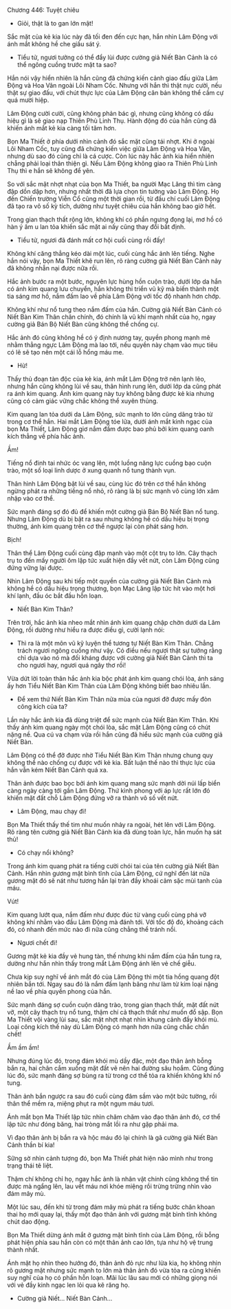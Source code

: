 




Chương 446: Tuyệt chiêu


- Giỏi, thật là to gan lớn mật!

Sắc mặt của kẻ kia lúc này đã tối đen đến cực hạn, hắn nhìn Lâm Động với ánh mắt không hề che giấu sát ý.

- Tiểu tử, ngươi tưởng có thể đẩy lùi được cường giả Niết Bàn Cảnh là có thể ngông cuồng trước mặt ta sao?

Hắn nói vậy hiển nhiên là hắn cũng đã chứng kiến cảnh giao đấu giữa Lâm Động và Hoa Vân ngoài Lôi Nham Cốc. Nhưng với hắn thì thật nực cười, nếu thật sự giao đấu, với chút thực lực của Lâm Động căn bản không thể cầm cự quá mười hiệp.

Lâm Động cười cười, cũng không phản bác gì, nhưng cũng không có dấu hiệu gì là sẽ giao nạp Thiên Phù Linh Thụ. Hành động đó của hắn cũng đã khiến ánh mắt kẻ kia càng tối tăm hơn.

Bọn Ma Thiết ở phía dưới nhìn cảnh đó sắc mặt cũng tái nhợt. Khi ở ngoài Lôi Nham Cốc, tuy cũng đã chứng kiến việc giữa Lâm Động và Hoa Vân, nhưng dù sao đó cũng chỉ là cá cược. Còn lúc này hắc ảnh kia hiển nhiên chẳng phải loại thân thiện gì. Nếu Lâm Động không giao ra Thiên Phù Linh Thụ thì e hắn sẽ không để yên.

So với sắc mặt nhợt nhạt của bọn Ma Thiết, ba người Mạc Lăng thì tim càng đập dồn dập hơn, nhưng nhất thời đã lựa chọn tin tưởng vào Lâm Động. Họ đến Chiến trường Viễn Cổ cũng một thời gian rồi, từ đầu chí cuối Lâm Động đã tạo ra vô số kỳ tích, dường như tuyệt chiêu của hắn không bao giờ hết.

Trong gian thạch thất rộng lớn, không khí có phần ngưng đọng lại, mơ hồ có hàn ý âm u lan tỏa khiến sắc mặt ai nấy cũng thay đổi bất định.

- Tiểu tử, ngươi đã đánh mất cơ hội cuối cùng rồi đấy!

Không khí căng thẳng kéo dài một lúc, cuối cùng hắc ảnh lên tiếng. Nghe hắn nói vậy, bọn Ma Thiết khẽ run lên, rõ ràng cường giả Niết Bàn Cảnh này đã không nhẫn nại được nữa rồi.

Hắc ảnh bước ra một bước, nguyên lực hùng hồn cuộn trào, dưới lớp da hắn có ánh kim quang lưu chuyển, hắn không thi triển vũ kỹ mà biến thành một tia sáng mơ hồ, nắm đấm lao về phía Lâm Động với tốc độ nhanh hơn chớp.

Không khí như nổ tung theo nắm đấm của hắn. Cường giả Niết Bàn Cảnh có Niết Bàn Kim Thân chân chính, đó chính là vũ khí mạnh nhất của họ, ngay cường giả Bán Bộ Niết Bàn cũng không thể chống cự.

Hắc ảnh đó cũng không hề có ý định nương tay, quyền phong mạnh mẽ nhằm thẳng ngực Lâm Động mà lao tới, nếu quyền này chạm vào mục tiêu có lẽ sẽ tạo nên một cái lỗ hổng máu me.

- Hừ!

Thấy thủ đoạn tàn độc của kẻ kia, ánh mắt Lâm Động trở nên lạnh lẽo, nhưng hắn cũng không lùi về sau, thân hình rung lên, dưới lớp da cũng phát ra ánh kim quang. Ánh kim quang này tuy không bằng được kẻ kia nhưng cũng có cảm giác vững chắc không thể xuyên thủng.

Kim quang lan tỏa dưới da Lâm Động, sức mạnh to lớn cũng dâng trào từ trong cơ thể hắn. Hai mắt Lâm Động tóe lửa, dưới ánh mắt kinh ngạc của bọn Ma Thiết, Lâm Động giơ nắm đấm được bao phủ bởi kim quang oanh kích thẳng về phía hắc ảnh.

Ầm!

Tiếng nổ đinh tai nhức óc vang lên, một luồng năng lực cuồng bạo cuộn trào, một số loại linh dược ở xung quanh nổ tung thành vụn.

Thân hình Lâm Động bật lùi về sau, cùng lúc đó trên cơ thể hắn không ngừng phát ra những tiếng nổ nhỏ, rõ ràng là bị sức mạnh vô cùng lớn xâm nhập vào cơ thể.

Sức mạnh đáng sợ đó đủ để khiến một cường giả Bán Bộ Niết Bàn nổ tung. Nhưng Lâm Động dù bị bật ra sau nhưng không hề có dấu hiệu bị trọng thường, ánh kim quang trên cơ thể ngược lại còn phát sáng hơn.

Bịch!

Thân thể Lâm Động cuối cùng đập mạnh vào một cột trụ to lớn. Cây thạch trụ to đến mấy người ôm lập tức xuất hiện đầy vết nứt, còn Lâm Động cũng đứng vững lại được.

Nhìn Lâm Động sau khi tiếp một quyền của cường giả Niết Bàn Cảnh mà không hề có dấu hiệu trọng thương, bọn Mạc Lăng lập tức hít vào một hơi khí lạnh, đầu óc bắt đầu hỗn loạn.

- Niết Bàn Kim Thân?

Trên trời, hắc ảnh kia nheo mắt nhìn ánh kim quang chập chờn dưới da Lâm Động, rồi dường như hiểu ra được điều gì, cười lạnh nói:

- Thì ra là một môn vũ kỹ luyện thể tương tự Niết Bàn Kim Thân. Chẳng trách ngươi ngông cuồng như vậy. Có điều nếu ngươi thật sự tưởng rằng chỉ dựa vào nó mà đối kháng được với cường giả Niết Bàn Cảnh thì ta cho ngươi hay, ngươi quá ngây thơ rồi!

Vừa dứt lời toàn thân hắc ảnh kia bộc phát ánh kim quang chói lòa, ánh sáng ấy hơn Tiểu Niết Bàn Kim Thân của Lâm Động không biết bao nhiêu lần.

- Để xem thứ Niết Bàn Kim Thân nửa mùa của ngươi đỡ được mấy đòn công kích của ta?

Lần này hắc ảnh kia đã dùng triệt để sức mạnh của Niết Bàn Kim Thân. Khi thấy ánh kim quang ngày một chói lòa, sắc mặt Lâm Động cũng có chút nặng nề. Qua cú va chạm vừa rồi hắn cũng đã hiểu sức mạnh của cường giả Niết Bàn.

Lâm Động có thể đỡ được nhờ Tiểu Niết Bàn Kim Thân nhưng chung quy không thể nào chống cự được với kẻ kia. Bất luận thế nào thì thực lực của hắn vẫn kém Niết Bàn Cảnh quá xa.

Thân ảnh được bao bọc bởi ánh kim quang mang sức mạnh dời núi lấp biển càng ngày càng tới gần Lâm Động. Thứ kình phong với áp lực rất lớn đó khiến mặt đất chỗ Lâm Động đứng vỡ ra thành vô số vết nứt.

- Lâm Động, mau chạy đi!

Bọn Ma Thiết thấy thế tim như muốn nhảy ra ngoài, hét lên với Lâm Động. Rõ ràng tên cường giả Niết Bàn Cảnh kia đã dùng toàn lực, hắn muốn hạ sát thủ!

- Có chạy nổi không?

Trong ánh kim quang phát ra tiếng cười chói tai của tên cường giả Niết Bàn Cảnh. Hắn nhìn gương mặt bình tĩnh của Lâm Động, cứ nghĩ đến lát nữa gương mặt đó sẽ nát như tương hắn lại tràn đầy khoái cảm sặc mùi tanh của máu.

Vút!

Kim quang lướt qua, nắm đấm như được đúc từ vàng cuối cùng phá vỡ không khí nhằm vào đầu Lâm Động mà đánh tới. Với tốc độ đó, khoảng cách đó, có nhanh đến mức nào đi nữa cũng chẳng thể tránh nổi.

- Ngươi chết đi!

Gương mặt kẻ kia đầy vẻ hung tàn, thế nhưng khi nắm đấm của hắn tung ra, dường như hắn nhìn thấy trong mắt Lâm Động ánh lên vẻ chế giễu.

Chưa kịp suy nghĩ về ánh mắt đó của Lâm Động thì một tia hồng quang đột nhiên bắn tới. Ngay sau đó là nắm đấm lạnh băng như làm từ kim loại nặng nề lao về phía quyền phong của hắn.

Sức mạnh đáng sợ cuồn cuộn dâng trào, trong gian thạch thất, mặt đất nứt vỡ, một cây thạch trụ nổ tung, thậm chí cả thạch thất như muốn đổ sập. Bọn Ma Thiết vội vàng lùi sau, sắc mặt nhợt nhạt nhìn khung cảnh đầy khói mù. Loại công kích thế này dù Lâm Động có mạnh hơn nữa cũng chắc chắn chết!

Ầm ầm ầm!

Nhưng đúng lúc đó, trong đám khói mù dầy đặc, một đạo thân ảnh bỗng bắn ra, hai chân cắm xuống mặt đất vẽ nên hai đường sâu hoắm. Cũng đúng lúc đó, sức mạnh đáng sợ bùng ra từ trong cơ thể tỏa ra khiến không khí nổ tung.

Thân ảnh bắn ngược ra sau đó cuối cùng đâm sầm vào một bức tường, rồi thân thể mềm ra, miệng phụt ra một ngụm máu tươi.

Ánh mắt bọn Ma Thiết lập tức nhìn chăm chăm vào đạo thân ảnh đó, cơ thể lập tức như đóng băng, hai tròng mắt lồi ra như gặp phải ma.

Vì đạo thân ảnh bị bắn ra và hộc máu đó lại chính là gã cường giả Niết Bàn Cảnh thần bí kia!

Sững sờ nhìn cảnh tượng đó, bọn Ma Thiết phát hiện não mình như trong trạng thái tê liệt.

Thậm chí không chỉ họ, ngay hắc ảnh là nhân vật chính cũng không thể tin được mà ngẩng lên, lau vết máu nơi khóe miệng rồi trừng trừng nhìn vào đám mây mù.

Một lúc sau, đến khi từ trong đám mây mù phát ra tiếng bước chân khoan thai họ mới quay lại, thấy một đạo thân ảnh với gương mặt bình tĩnh không chút dao động.

Bọn Ma Thiết dừng ánh mắt ở gương mặt bình tĩnh của Lâm Động, rồi bỗng phát hiện phía sau hắn còn có một thân ảnh cao lớn, tựa như hộ vệ trung thành nhất.

Ánh mặt họ nhìn theo hướng đó, thân ảnh đỏ rực như lửa kia, họ không nhìn rõ gương mặt nhưng sức mạnh to lớn mà thân ảnh đó vừa tỏa ra cũng khiến suy nghĩ của họ có phần hỗn loạn. Mãi lúc lâu sau mới có những giọng nói với vẻ đầy kinh ngạc len lỏi qua kẽ răng họ.

- Cường giả Niết… Niết Bàn Cảnh…




